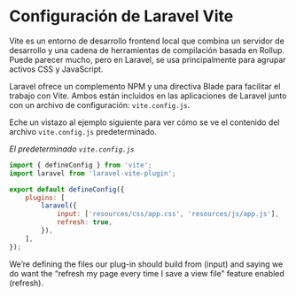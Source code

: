# Configuración de Laravel Vite

Vite es un entorno de desarrollo frontend local que combina un servidor de desarrollo y una cadena de herramientas de compilación basada en Rollup. Puede parecer mucho, pero en Laravel, se usa principalmente para agrupar activos CSS y JavaScript.

Laravel ofrece un complemento NPM y una directiva Blade para facilitar el trabajo con Vite. Ambos están incluidos en las aplicaciones de Laravel junto con un archivo de configuración: `vite.config.js`.

Eche un vistazo al ejemplo siguiente para ver cómo se ve el contenido del archivo `vite.config.js` predeterminado.

_El predeterminado `vite.config.js`_
```js
import { defineConfig } from 'vite';
import laravel from 'laravel-vite-plugin';

export default defineConfig({
    plugins: [
        laravel({
            input: ['resources/css/app.css', 'resources/js/app.js'],
            refresh: true,
        }),
    ],
});
```

We’re defining the files our plug-in should build from (input) and saying we do want
the “refresh my page every time I save a view file” feature enabled (refresh).